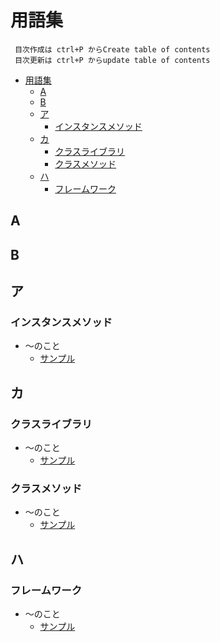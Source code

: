 # 用語集
```
 目次作成は ctrl+P からCreate table of contents
 目次更新は ctrl+P からupdate table of contents
```

- [用語集](#用語集)
  - [A](#a)
  - [B](#b)
  - [ア](#ア)
    - [インスタンスメソッド](#インスタンスメソッド)
  - [カ](#カ)
    - [クラスライブラリ](#クラスライブラリ)
    - [クラスメソッド](#クラスメソッド)
  - [ハ](#ハ)
    - [フレームワーク](#フレームワーク)

## A

## B

## ア

### インスタンスメソッド

- ～のこと
  - [サンプル](https://google.co.jp)

## カ

### クラスライブラリ

- ～のこと
  - [サンプル](https://google.co.jp)

### クラスメソッド

- ～のこと
  - [サンプル](https://google.co.jp)

## ハ

### フレームワーク

- ～のこと
  - [サンプル](https://google.co.jp)

